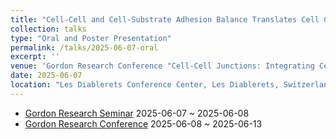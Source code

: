 ```yaml
---
title: "Cell-Cell and Cell-Substrate Adhesion Balance Translates Cell Chirality Into Multicellular Left-Right Asymmetry"
collection: talks
type: "Oral and Poster Presentation"
permalink: /talks/2025-06-07-oral
excerpt: ''
venue: 'Gordon Research Conference "Cell-Cell Junctions: Integrating Cell Signals and Mechanical Force in Development and Disease"'
date: 2025-06-07
location: "Les Diablerets Conference Center, Les Diablerets, Switzerland"
---
```


- [Gordon Research Seminar](https://www.grc.org/cell-contact-and-adhesion-grs-conference/2025/) 2025-06-07 ~ 2025-06-08
- [Gordon Research Conference](https://www.grc.org/cell-contact-and-adhesion-conference/2025/) 2025-06-08 ~ 2025-06-13
